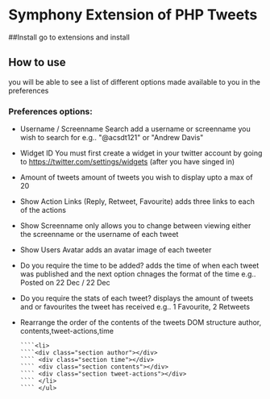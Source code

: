# Symphony Extension of PHP Tweets

##Install
go to extensions and install

## How to use
you will be able to see a list of different options made available to you in the preferences

### Preferences options:
  - Username / Screenname Search
    add a username or screenname you wish to search for e.g.. "@acsdt121" or "Andrew Davis" 
  - Widget ID
    You must first create a widget in your twitter account by going to https://twitter.com/settings/widgets (after you have singed in)
  - Amount of tweets
    amount of tweets you wish to display upto a max of 20
  - Show Action Links (Reply, Retweet, Favourite)
    adds three links to each of the actions
  - Show Screenname only
    allows you to change between viewing either the screenname or the username of each tweet
  - Show Users Avatar
    adds an avatar image of each tweeter
  - Do you require the time to be added?
    adds the time of when each tweet was published and the next option chnages the format of the time
    e.g.. Posted on 22 Dec / 22 Dec
  - Do you require the stats of each tweet?
    displays the amount of tweets and or favourites the tweet has received e.g.. 1 Favourite, 2 Retweets
  - Rearrange the order of the contents of the tweets DOM structure
    author, contents,tweet-actions,time


    ````<ul class="tweets">
    ````<li>  
    ````<div class="section author"></div>
    ```` <div class="section time"></div>
    ```` <div class="section contents"></div>
    ```` <div class="section tweet-actions"></div>
    ```` </li>
    ```` </ul>
      
